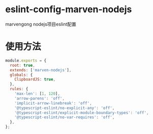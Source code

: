# eslint-config-marven-nodejs
marvengong nodejs项目eslint配置
# 使用方法
~~~js
module.exports = {
  root: true,
  extends: ['marven-nodejs'],
  globals: {
    ClipboardJS: true,
  },
  rules: {
    'max-len': [1, 120],
    'arrow-parens': 'off',
    'implicit-arrow-linebreak': 'off',
    '@typescript-eslint/no-explicit-any': 'off',
    '@typescript-eslint/explicit-module-boundary-types': 'off',
    '@typescript-eslint/no-var-requires': 'off',
  },
};
~~~
